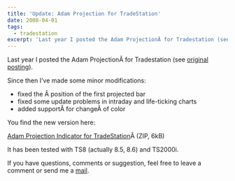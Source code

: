 ```yaml
---
title: 'Update: Adam Projection for TradeStation'
date: 2008-04-01
tags:
  - tradestation
excerpt: 'Last year I posted the Adam ProjectionÂ for Tradestation (see original posting).'
---
```

<p>Last year I posted the Adam ProjectionÂ for Tradestation (see <a href="/archives/8">original posting</a>).</p>
<p>Since then I’ve made some minor modifications:</p>
<ul>
<li>fixed the Â position of the first projected bar</li>
<li>fixed some update problems in intraday and life-ticking charts</li>
<li>added supportÂ for changeÂ of color</li>
</ul>
<p>You find the new version here:</p>
<p><a href="/wp-content/uploads/2008/04/adam.ZIP" title="Adam Projection Indicator for TradeStation">Adam Projection Indicator for TradeStation</a>Â (ZIP, 6kB)</p>
<p>It has been tested with TS8 (actually 8.5, 8.6) and TS2000i.</p>
<p>If you have questions, comments or suggestion, feel free to leave a comment or send me a <a href="/impressum/">mail</a>.</p>
